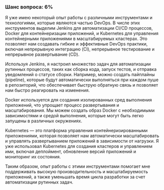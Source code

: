 ### Шанс вопроса: 6%

Я уже имею некоторый опыт работы с различными инструментами и технологиями, которые являются частью DevOps. В числе этих инструментов выделим Jenkins для автоматизации CI/CD процессов, Docker для контейнеризации приложений, и Kubernetes для управления контейнерными приложениями в масштабируемых кластерах. Это позволяет нам создавать гибкие и эффективные DevOps практики, включая непрерывную интеграцию (CI), непрерывное тестирование и непрерывное развертывание (CD).

Используя Jenkins, я настроил множество задач для автоматизации рутинных процессов, таких как сборка кода, запуск тестов, и отправка уведомлений о статусе сборки. Например, можно создать пайплайны (pipeline), которые будут автоматически выполняться при каждом пуше в репозиторий, что обеспечивает быструю обратную связь и позволяет нам быстро реагировать на изменения.

Docker используется для создания изолированных сред выполнения приложений, что упрощает процесс развертывания и масштабирования. Мы можем создать образ Docker с необходимыми зависимостями и средой выполнения, которые могут быть легко запущены в различных окружениях.

Kubernetes — это платформа управления контейнеризированными приложениями, которая позволяет нам автоматически масштабировать и управлять развертыванием приложений в зависимости от нагрузки. Я уже использовал Kubernetes для создания кластеров и управлением ими, включая деплоймент, обновление версий приложений и мониторинг их состояния.

Таким образом, опыт работы с этими инструментами помогает мне поддерживать высокую производительность и масштабируемость приложений, а также уменьшать время цикла разработки за счет автоматизации рутинных задач.